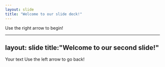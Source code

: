 ```yaml
---
layout: slide
title: "Welcome to our slide deck!"
---
```


Use the right arrow to begin!

---
layout: slide
title:"Welcome to our second slide!"
---
Your text
Use the left arrow to go back!

